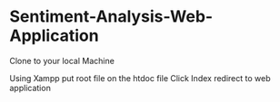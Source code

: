# Sentiment-Analysis-Web-Application

Clone to your local Machine

Using Xampp put root file on the htdoc file
Click Index redirect to web application
